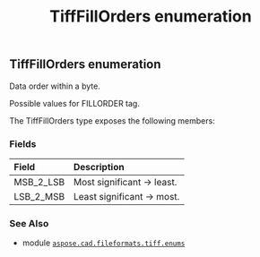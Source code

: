 ﻿---
title: TiffFillOrders enumeration
second_title: Aspose.CAD for Python via .NET API References
description: 
type: docs
weight: 80
url: /aspose.cad.fileformats.tiff.enums/tifffillorders/
is_root: false
---

## TiffFillOrders enumeration

Data order within a byte.

Possible values for FILLORDER tag.



The TiffFillOrders type exposes the following members:

### Fields
| Field | Description |
| :- | :- |
| MSB_2_LSB | Most significant -> least. |
| LSB_2_MSB | Least significant -> most. |



### See Also
* module [`aspose.cad.fileformats.tiff.enums`](..)
